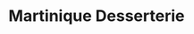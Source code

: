 ---
title: "Martinique Desserterie"
url: /musquodoboit-harbour/martinique-desserterie/
shop: bakery
---